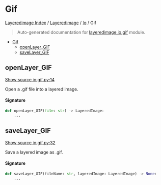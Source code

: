 # Gif

[Layeredimage Index](../../README.md#layeredimage-index) /
[Layeredimage](../index.md#layeredimage) /
[Io](./index.md#io) /
Gif

> Auto-generated documentation for [layeredimage.io.gif](../../../../layeredimage/io/gif.py) module.

- [Gif](#gif)
  - [openLayer_GIF](#openlayer_gif)
  - [saveLayer_GIF](#savelayer_gif)

## openLayer_GIF

[Show source in gif.py:14](../../../../layeredimage/io/gif.py#L14)

Open a .gif file into a layered image.

#### Signature

```python
def openLayer_GIF(file: str) -> LayeredImage:
    ...
```



## saveLayer_GIF

[Show source in gif.py:32](../../../../layeredimage/io/gif.py#L32)

Save a layered image as .gif.

#### Signature

```python
def saveLayer_GIF(fileName: str, layeredImage: LayeredImage) -> None:
    ...
```